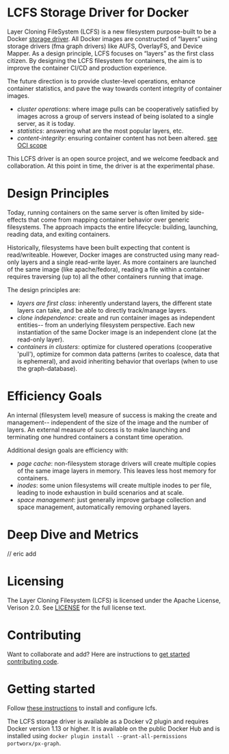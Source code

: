 # LCFS Storage Driver for Docker
Layer Cloning FileSystem (LCFS) is a new filesystem purpose-built to be a Docker [storage driver](https://docs.docker.com/engine/userguide/storagedriver/selectadriver/). All Docker images are constructed of “layers” using storage drivers (fma graph drivers) like AUFS, OverlayFS, and Device Mapper. As a design principle, LCFS focuses on “layers” as the first class citizen. By designing the LCFS filesystem for containers, the aim is to improve the container CI/CD and production experience. 

The future direction is to provide cluster-level operations, enhance container statistics, and pave the way towards content integrity of container images.

* *cluster operations*: where image pulls can be cooperatively satisfied by images across a group of servers instead of being isolated to a single server, as it is today. 
* *statistics*: answering what are the most popular layers, etc.
* *content-integrity*: ensuring container content has not been altered. [see OCI scope](https://www.opencontainers.org/about/oci-scope-table)

This LCFS driver is an open source project, and we welcome feedback and collaboration. At this point in time, the driver is at the experimental phase. 

# Design Principles 
Today, running containers on the same server is often limited by side-effects that come from mapping container behavior over generic filesystems. The approach impacts the entire lifecycle: building, launching, reading data, and exiting containers. 

Historically, filesystems have been built expecting that content is read/writeable. However, Docker images are constructed using many read-only layers and a single read-write layer. As more containers are launched of the same image (like apache/fedora), reading a file within a container requires traversing (up to) all the other containers running that image. 

The design principles are:
* *layers are first class*: inherently understand layers, the different state layers can take, and be able to directly track/manage layers.
* *clone independence*: create and run container images as independent entities-- from an underlying filesystem perspective. Each new instantiation of the same Docker image is an independent clone (at the read-only layer). 
* *containers in clusters*: optimize for clustered operations (cooperative 'pull'), optimize for common data patterns (writes to coalesce, data that is ephemeral), and avoid inheriting behavior that overlaps (when to use the graph-database).

# Efficiency Goals 
An internal (filesystem level) measure of success is making the create and management-- independent of the size of the image and the number of layers. An external measure of success is to make launching and terminating one hundred containers a constant time operation. 

Additional design goals are efficiency with:
* *page cache*: non-filesystem storage drivers will create multiple copies of the same image layers in memory. This leaves less host memory for containers. 
* *inodes*: some union filesystems will create multiple inodes to per file, leading to inode exhaustion in build scenarios and at scale.
* *space management*: just generally improve garbage collection and space management, automatically removing orphaned layers. 

# Deep Dive and Metrics 
// eric add

# Licensing
The Layer Cloning Filesystem (LCFS) is licensed under the Apache License, Verison 2.0. See [LICENSE](https://github.com/portworx/px-graph/blob/master/LICENSE) for the full license text.

# Contributing
Want to collaborate and add? Here are instructions to [get started contributing code](https://github.com/portworx/px-graph/blob/master/contributing.md). 

# Getting started
Follow [these instructions](https://github.com/portworx/px-graph/tree/master/INSTALL.md) to install and configure lcfs.

The LCFS storage driver is available as a Docker v2 plugin and requires Docker version 1.13 or higher. It is available on the public Docker Hub and is installed using `docker plugin install --grant-all-permissions portworx/px-graph`.
